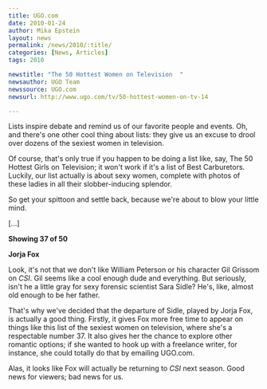 ```yaml
---
title: UGO.com
date: 2010-01-24
author: Mika Epstein
layout: news
permalink: /news/2010/:title/
categories: [News, Articles]
tags: 2010

newstitle: "The 50 Hottest Women on Television  "
newsauthor: UGO Team  
newssource: UGO.com  
newsurl: http://www.ugo.com/tv/50-hottest-women-on-tv-14  

---
```


Lists inspire debate and remind us of our favorite people and events. Oh, and there's one other cool thing about lists: they give us an excuse to drool over dozens of the sexiest women in television.

Of course, that's only true if you happen to be doing a list like, say, The 50 Hottest Girls on Television; it won't work if it's a list of Best Carburetors. Luckily, our list actually is about sexy women, complete with photos of these ladies in all their slobber-inducing splendor.

So get your spittoon and settle back, because we're about to blow your little mind.

[...]

**Showing 37 of 50**

**Jorja Fox**

Look, it's not that we don't like William Peterson or his character Gil Grissom on *CSI*. Gil seems like a cool enough dude and everything. But seriously, isn't he a little gray for sexy forensic scientist Sara Sidle? He's, like, almost old enough to be her father.

That's why we've decided that the departure of Sidle, played by Jorja Fox, is actually a good thing. Firstly, it gives Fox more free time to appear on things like this list of the sexiest women on television, where she's a respectable number 37. It also gives her the chance to explore other romantic options; if she wanted to hook up with a freelance writer, for instance, she could totally do that by emailing UGO.com.

Alas, it looks like Fox will actually be returning to *CSI* next season. Good news for viewers; bad news for us.  
